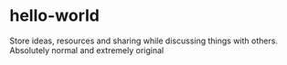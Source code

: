 # hello-world
Store ideas, resources and sharing while discussing things with others.
Absolutely normal and extremely original
